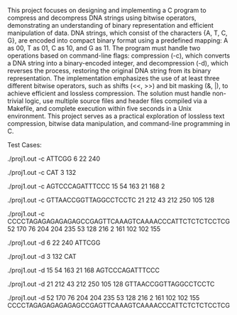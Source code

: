 This project focuses on designing and implementing a C program to compress and decompress DNA strings using bitwise operators, demonstrating an understanding of binary representation and efficient manipulation of data. DNA strings, which consist of the characters {A, T, C, G}, are encoded into compact binary format using a predefined mapping: A as 00, T as 01, C as 10, and G as 11. The program must handle two operations based on command-line flags: compression (-c), which converts a DNA string into a binary-encoded integer, and decompression (-d), which reverses the process, restoring the original DNA string from its binary representation. The implementation emphasizes the use of at least three different bitwise operators, such as shifts (<<, >>) and bit masking (&, |), to achieve efficient and lossless compression. The solution must handle non-trivial logic, use multiple source files and header files compiled via a Makefile, and complete execution within five seconds in a Unix environment. This project serves as a practical exploration of lossless text compression, bitwise data manipulation, and command-line programming in C.

Test Cases:

./proj1.out -c ATTCGG
6 22 240

./proj1.out -c CAT
3 132

./proj1.out -c AGTCCCAGATTTCCC
15 54 163 21 168
2

./proj1.out -c GTTAACCGGTTAGGCCTCCTC
21 212 43 212 250 105 128

./proj1.out -c CCCCTAGAGAGAGAGAGCCGAGTTCAAAGTCAAAACCCATTCTCTCTCCTCG
52 170 76 204 204 235 53 128 216 2 161 102 102 155

./proj1.out -d 6 22 240
ATTCGG

./proj1.out -d 3 132
CAT

./proj1.out -d 15 54 163 21 168
AGTCCCAGATTTCCC

./proj1.out -d 21 212 43 212 250 105 128
GTTAACCGGTTAGGCCTCCTC

./proj1.out -d 52 170 76 204 204 235 53 128 216 2 161 102 102 155
CCCCTAGAGAGAGAGAGCCGAGTTCAAAGTCAAAACCCATTCTCTCTCCTCG
